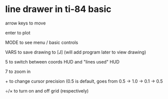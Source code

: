 # line drawer in ti-84 basic

arrow keys to move

enter to plot

MODE to see menu / basic controls

VARS to save drawing to [J] (will add program later to view drawing)

5 to switch between coords HUD and "lines used" HUD

7 to zoom in

\+ to change cursor precision (0.5 is default, goes from 0.5 -> 1.0 -> 0.1 -> 0.5

÷/× to turn on and off grid (respectively)


